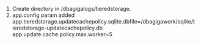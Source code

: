 1. Create directory in /dbagigalogs/tieredstorage.
2. app.config
   param added 
   app.tieredstorage.updatecachepolicy.sqlite.dbfile=/dbagigawork/sqlite/tieredstorage-updatecachepolicy.db
   app.update.cache.policy.max.worker=5